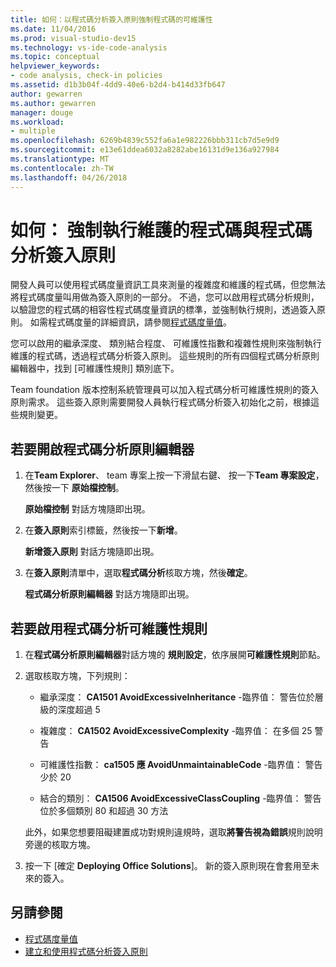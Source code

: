 ```yaml
---
title: 如何：以程式碼分析簽入原則強制程式碼的可維護性
ms.date: 11/04/2016
ms.prod: visual-studio-dev15
ms.technology: vs-ide-code-analysis
ms.topic: conceptual
helpviewer_keywords:
- code analysis, check-in policies
ms.assetid: d1b3b04f-4dd9-40e6-b2d4-b414d33fb647
author: gewarren
ms.author: gewarren
manager: douge
ms.workload:
- multiple
ms.openlocfilehash: 6269b4839c552fa6a1e982226bbb311cb7d5e9d9
ms.sourcegitcommit: e13e61ddea6032a8282abe16131d9e136a927984
ms.translationtype: MT
ms.contentlocale: zh-TW
ms.lasthandoff: 04/26/2018
---
```

# <a name="how-to-enforce-maintainable-code-with-a-code-analysis-check-in-policy"></a>如何： 強制執行維護的程式碼與程式碼分析簽入原則

開發人員可以使用程式碼度量資訊工具來測量的複雜度和維護的程式碼，但您無法將程式碼度量叫用做為簽入原則的一部分。 不過，您可以啟用程式碼分析規則，以驗證您的程式碼的相容性程式碼度量資訊的標準，並強制執行規則，透過簽入原則。 如需程式碼度量的詳細資訊，請參閱[程式碼度量值](../code-quality/code-metrics-values.md)。

您可以啟用的繼承深度、 類別結合程度、 可維護性指數和複雜性規則來強制執行維護的程式碼，透過程式碼分析簽入原則。 這些規則的所有四個程式碼分析原則編輯器中，找到 [可維護性規則] 類別底下。

Team foundation 版本控制系統管理員可以加入程式碼分析可維護性規則的簽入原則需求。 這些簽入原則需要開發人員執行程式碼分析簽入初始化之前，根據這些規則變更。

## <a name="to-open-the-code-analysis-policy-editor"></a>若要開啟程式碼分析原則編輯器

1. 在**Team Explorer**、 team 專案上按一下滑鼠右鍵、 按一下**Team 專案設定**，然後按一下 **原始檔控制**。

     **原始檔控制** 對話方塊隨即出現。

2. 在**簽入原則**索引標籤，然後按一下**新增**。

     **新增簽入原則** 對話方塊隨即出現。

3. 在**簽入原則**清單中，選取**程式碼分析**核取方塊，然後**確定**。

     **程式碼分析原則編輯器** 對話方塊隨即出現。

## <a name="to-enable-code-analysis-maintainability-rules"></a>若要啟用程式碼分析可維護性規則

1. 在**程式碼分析原則編輯器**對話方塊的 **規則設定**，依序展開**可維護性規則**節點。

2. 選取核取方塊，下列規則：

    -   繼承深度： **CA1501 AvoidExcessiveInheritance** -臨界值： 警告位於層級的深度超過 5

    -   複雜度： **CA1502 AvoidExcessiveComplexity** -臨界值： 在多個 25 警告

    -   可維護性指數： **ca1505 應 AvoidUnmaintainableCode** -臨界值： 警告少於 20

    -   結合的類別： **CA1506 AvoidExcessiveClassCoupling** -臨界值： 警告位於多個類別 80 和超過 30 方法

    此外，如果您想要阻礙建置成功對規則違規時，選取**將警告視為錯誤**規則說明旁邊的核取方塊。

3. 按一下 [確定 **Deploying Office Solutions**]。 新的簽入原則現在會套用至未來的簽入。

## <a name="see-also"></a>另請參閱

- [程式碼度量值](../code-quality/code-metrics-values.md)
- [建立和使用程式碼分析簽入原則](../code-quality/creating-and-using-code-analysis-check-in-policies.md)